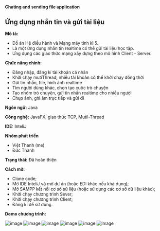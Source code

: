 #### Chating and sending file application
Ứng dụng nhắn tin và gửi tài liệu
---
**Mô tả:**
- Đồ án Hệ điều hành và Mạng máy tính kì 5.
- Là một ứng dụng nhắn tin realtime có thể gửi tài liệu học tập.
- Ưng dụng các giao thức mạng xây dựng theo mô hình Client - Server.

**Chức năng chính:**
- Đăng nhập, đăng kí tài khoản cá nhân
- Khởi chạy mutiThread, nhiều tài khoản có thể khởi chạy đồng thời
- Gửi tin nhắn, file, hình ảnh realtime
- Tìm người dùng khác, chọn tạo cuộc trò chuyện
- Tạo nhóm trò chuyện, gửi tin nhắn realtime cho nhiều người
- Chụp ảnh, ghi âm trực tiếp và gửi đi

**Ngôn ngữ:** Java

**Công nghệ:** JavaFX, giao thức TCP, Mutil-Thread

**IDE:** InteliJ

**Nhóm phát triển**
- Việt Thanh (me)
- Đức Thành

**Trạng thái:** Đã hoàn thiện

**Cách mở:**
- Clone code;
- Mở IDE InteliJ và mở dự án (hoặc EDI khác nếu khả dụng);
- Mở SAMPP kết nổi cơ sở sử liệu (hoặc sử dụng các cơ sở dữ liệu khác);
- Khởi chạy chương trình Sever;
- Khởi chạy chương trình Client;
- Đăng kí để sử dụng.

**Demo chương trình:**

![image](https://github.com/samuel7232003/PBL4_ChatApp/assets/115569080/bbc3170d-6a54-4c48-9c85-d4fe2d932381)
![image](https://github.com/samuel7232003/PBL4_ChatApp/assets/115569080/9b77cbba-23fb-49a0-8280-824c1c65a9c1)
![image](https://github.com/samuel7232003/PBL4_ChatApp/assets/115569080/f0848ff8-ef88-4727-b86b-cacf0c95ffce)
![image](https://github.com/samuel7232003/PBL4_ChatApp/assets/115569080/132ae25d-c7cf-4cd8-b9a0-0987fb166b49)
![image](https://github.com/samuel7232003/PBL4_ChatApp/assets/115569080/84efbda1-0cc3-475b-803b-e873a4f5154c)
![image](https://github.com/samuel7232003/PBL4_ChatApp/assets/115569080/61bf0782-c3f8-4b38-bbbf-001f5fc5a0fe)






